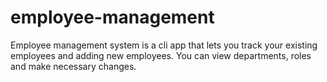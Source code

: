 # employee-management
Employee management system is a cli app that lets you track your existing employees and adding new employees. You can view departments, roles and make necessary changes.

